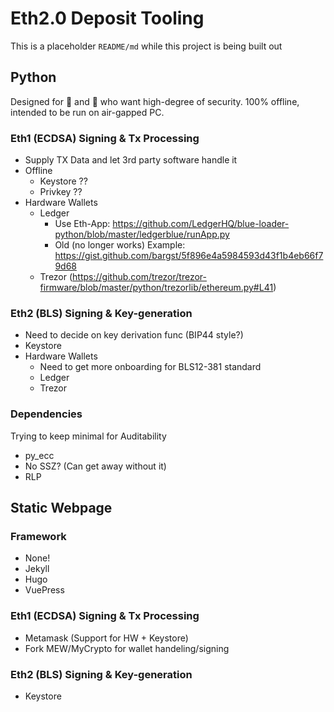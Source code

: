 # Eth2.0 Deposit Tooling

This is a placeholder `README/md` while this project is being built out

## Python

Designed for 🐳 and 🦄 who want high-degree of security. 100% offline, intended to be run on air-gapped PC.

### Eth1 (ECDSA) Signing & Tx Processing

- Supply TX Data and let 3rd party software handle it
- Offline
    - Keystore ??
    - Privkey ??
- Hardware Wallets
    - Ledger
        - Use Eth-App: https://github.com/LedgerHQ/blue-loader-python/blob/master/ledgerblue/runApp.py
        - Old (no longer works) Example: https://gist.github.com/bargst/5f896e4a5984593d43f1b4eb66f79d68
    - Trezor (https://github.com/trezor/trezor-firmware/blob/master/python/trezorlib/ethereum.py#L41)

### Eth2 (BLS) Signing & Key-generation

- Need to decide on key derivation func (BIP44 style?)
- Keystore
- Hardware Wallets
    - Need to get more onboarding for BLS12-381 standard
    - Ledger
    - Trezor

### Dependencies

Trying to keep minimal for Auditability

- py_ecc
- No SSZ? (Can get away without it)
- RLP

## Static Webpage

### Framework

- None!
- Jekyll
- Hugo
- VuePress

### Eth1 (ECDSA) Signing & Tx Processing

- Metamask (Support for HW +  Keystore)
- Fork MEW/MyCrypto for wallet handeling/signing

### Eth2 (BLS) Signing & Key-generation

- Keystore
